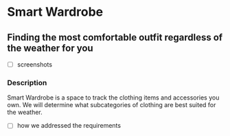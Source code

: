 # Smart Wardrobe

## Finding the most comfortable outfit regardless of the weather for you

- [ ] screenshots

### Description
Smart Wardrobe is a space to track the clothing items and accessories you own. We will determine what subcategories of clothing are best suited for the weather. 

- [ ] how we addressed the requirements